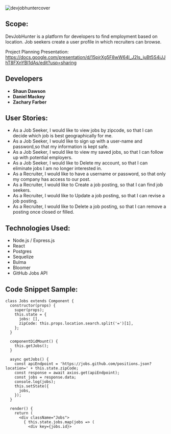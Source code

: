 ![devjobhuntercover](https://media.git.generalassemb.ly/user/15886/files/8aec6264-d5e8-11e8-9200-397b3e0faaba)


## Scope:

DevJobHunter is a platform for developers to find employment based on location. Job seekers create a user profile in which recruiters can browse.  

Project Planning Presentation: https://docs.google.com/presentation/d/15pjrXg5F8wW64l_J2Is_juBt5S4iJJhT8FXnYBl1dAs/edit?usp=sharing


## Developers
- **Shaun Dawson**
- **Daniel Mackey**
- **Zachary Farber**

## User Stories:

-  As a Job Seeker, I would like to view jobs by zipcode, so that I can decide which job is best geographically for me.
-  As a Job Seeker, I would like to sign up with a user-name and password,so that my information is kept safe.
-  As a Job Seeker, I would like to view my saved jobs, so that I can follow up with potential employers.
-  As a Job Seeker, I would like to Delete my account, so that I can eliminate jobs I am no longer interested in.
-  As a Recruiter, I would like to have a username or password, so that only my company has access to our post.
-  As a Recruiter, I would like to Create a job posting, so that I can find job seekers.
-  As a Recruiter, I would like to Update a job posting, so that I can revise a job posting.
-  As a Recruiter, I would like to Delete a job posting, so that I can remove a posting once closed or filled.

## Technologies Used:
- Node.js / Express.js
- React 
- Postgres
- Sequelize
- Bulma
- Bloomer
- GitHub Jobs API

## Code Snippet Sample:

```
class Jobs extends Component {
  constructor(props) {
    super(props);
    this.state = {
      jobs: [],
      zipCode: this.props.location.search.split('=')[1],
    };
  }

  componentDidMount() {
    this.getJobs();
  }

  async getJobs() {
    const apiEndpoint = 'https://jobs.github.com/positions.json?location=' + this.state.zipCode;
    const response = await axios.get(apiEndpoint);
    const jobs = response.data;
    console.log(jobs);
    this.setState({
      jobs,
    });
  }

  render() {
    return (
      <div className="Jobs">
        { this.state.jobs.map(jobs => (
          <div key={jobs.id}>

```


